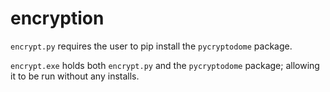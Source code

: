 # encryption

`encrypt.py` requires the user to pip install the `pycryptodome` package. 

`encrypt.exe` holds both `encrypt.py` and the `pycryptodome` package; allowing it to be run without any installs.
